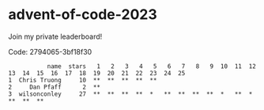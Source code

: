 # advent-of-code-2023

Join my private leaderboard!

Code: 2794065-3bf18f30 

```leaderboard
           name  stars   1   2   3   4   5   6   7   8   9  10  11  12  13  14  15  16  17  18  19  20  21  22  23  24  25
1  Chris Truong     10  **  **  **  **  **                                                                                
2     Dan Pfaff      2  **                                                                                                
3  wilsonconley     27  **  **  **  **  *   **  **  **  **  *   **  *   **  **  **                                        
```

